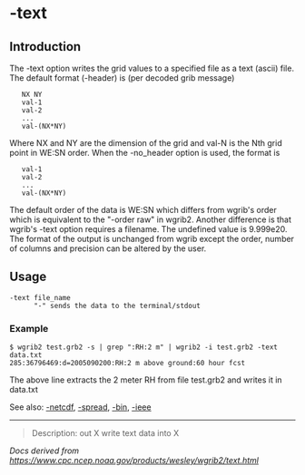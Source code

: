 # -text

## Introduction

The -text option writes the grid values to a specified
file as a text (ascii) file. The default format (-header) is (per decoded grib message)

```
   NX NY
   val-1
   val-2
   ...
   val-(NX*NY)
```

Where NX and NY are the dimension of the grid and val-N is the Nth grid
point in WE:SN order. When the -no_header option is used, the format is

```
   val-1
   val-2
   ...
   val-(NX*NY)
```

The default order of the data is WE:SN which differs from
wgrib's order which is equivalent to the "-order raw" in wgrib2.
Another difference is that wgrib's -text option requires a filename.
The undefined value is 9.999e20. The format of the output is unchanged
from wgrib except the order, number of columns and precision can
be altered by the user.

## Usage

```
-text file_name
      "-" sends the data to the terminal/stdout
```

### Example

```
$ wgrib2 test.grb2 -s | grep ":RH:2 m" | wgrib2 -i test.grb2 -text data.txt
285:36796469:d=2005090200:RH:2 m above ground:60 hour fcst
```

The above line extracts the 2 meter RH from file test.grb2 and writes it in data.txt

See also:
[-netcdf](./netcdf.md),
[-spread](./spread.md),
[-bin](./bin.md),
[-ieee](./ieee.md)

---

> Description: out X write text data into X

_Docs derived from <https://www.cpc.ncep.noaa.gov/products/wesley/wgrib2/text.html>_
